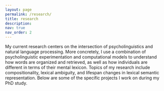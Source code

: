 ```yaml
---
layout: page
permalink: /research/
title: research
description:
nav: true
nav_order: 2
---
```


My current research centers on the intersection of psycholinguistics and natural language processing. More concretely, I use a combination of psycholinguistic experimentation and computational models to understand how words are organized and retrieved, as well as how individuals are different in terms of their mental lexicon. Topics of my research include compositionality, lexical ambiguity, and lifespan changes in lexical semantic representation. Below are some of the specific projects I work on during my PhD study.
